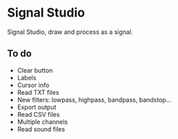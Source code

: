 # Signal Studio

Signal Studio, draw and process as a signal.

## To do

- Clear button
- Labels
- Cursor info
- Read TXT files
- New filters: lowpass, highpass, bandpass, bandstop...
- Export output
- Read CSV files
- Multiple channels
- Read sound files
